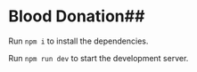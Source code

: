 
  # Blood Donation##

  Run `npm i` to install the dependencies.

  Run `npm run dev` to start the development server.
  
